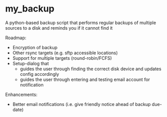 my_backup
=========

A python-based backup script that performs regular backups of multiple sources to a disk and reminds you if it cannot find it 

Roadmap:
* Encryption of backup
* Other rsync targets (e.g. sftp accessible locations)
* Support for multiple targets (round-robin/FCFS)
* Setup-dialog that
    * guides the user through finding the correct disk device and updates config accordingly
    * guides the user through entering and testing email account for notification

Enhancements:
* Better email notifications (i.e. give friendly notice ahead of backup due-date)
